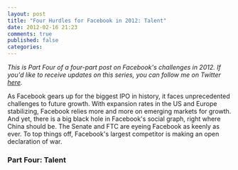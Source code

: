 ```yaml
---
layout: post
title: "Four Hurdles for Facebook in 2012: Talent"
date: 2012-02-16 21:23
comments: true
published: false
categories: 
---
```


*This is Part Four of a four-part post on Facebook's challenges in 2012. If you'd
like to receive updates on this series, you can follow me on Twitter
[here](https://twitter.com/paulrosania).*

As Facebook gears up for the biggest IPO in history, it faces unprecedented
challenges to future growth. With expansion rates in the US and Europe stabilizing,
Facebook relies more and more on emerging markets for growth.  And yet, there is
a big black hole in Facebook's social graph, right where China should be. The
Senate and FTC are eyeing Facebook as keenly as ever. To top things off,
Facebook's largest competitor is making an open declaration of war.

### Part Four: Talent
